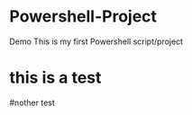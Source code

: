 # Powershell-Project
Demo
This is my first Powershell script/project
# this is a test


#nother test
